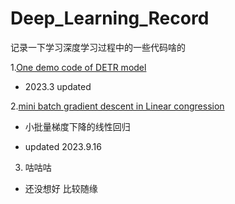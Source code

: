 # **Deep_Learning_Record**
记录一下学习深度学习过程中的一些代码啥的

1.[One demo code of DETR model](https://github.com/EugeneMax6/Deep_Learning_Record/blob/main/DETRdemo.py)

- 2023.3 updated

2.[mini batch gradient descent in Linear congression](https://github.com/EugeneMax6/Deep_Learning_Record/blob/main/batch_grad.py) 

- 小批量梯度下降的线性回归

- updated 2023.9.16

3. 咕咕咕

- 还没想好 比较随缘
